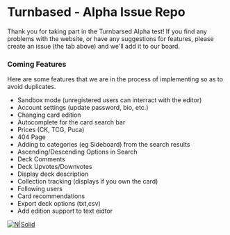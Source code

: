 # Turnbased - Alpha Issue Repo
Thank you for taking part in the Turnbarsed Alpha test! If you find any problems with the website, or have any suggestions for features, please create an issue (the tab above) and we'll add it to our board.

### Coming Features
Here are some  features that we are in the process of implementing so as to avoid duplicates.
  - Sandbox mode (unregistered users can interract with the editor)
  - Account settings (update password, bio, etc.)
  - Changing card edition
  - Autocomplete for the card search bar
  - Prices (CK, TCG, Puca)
  - 404 Page
  - Adding to categories (eg Sideboard) from the search results
  - Ascending/Descending Options in Search
  - Deck Comments
  - Deck Upvotes/Downvotes
  - Display deck description
  - Collection tracking (displays if you own the card)
  - Following users
  - Card recommendations
  - Export deck options (txt,csv)
  - Add edition support to text eidtor
  
  [![N|Solid](http://35.227.116.35/static/media/Logo.537b20f3.png)](https://nodesource.com/products/nsolid )
